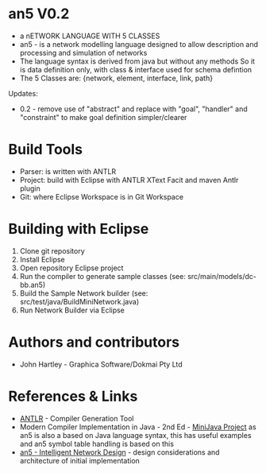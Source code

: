 # an5 V0.2

- a nETWORK LANGUAGE WITH 5 CLASSES
- an5 - is a network modelling language designed to allow description and
processing and simulation of networks
- The language syntax is derived from java but without any methods
So it is data definition only, with class & interface used for schema defintion
- The 5 Classes are: {network, element, interface, link, path}

Updates:
- 0.2 - remove use of "abstract" and replace with "goal", "handler" and "constraint" to make goal definition simpler/clearer

# Build Tools

- Parser: is written with ANTLR
- Project:  build with Eclipse with ANTLR XText Facit and maven Antlr plugin
- Git: where Eclipse Workspace is in Git Workspace

# Building with Eclipse

1. Clone git repository
2. Install Eclipse
3. Open repository Eclipse project
4. Run the compiler to generate sample classes (see: src/main/models/dc-bb.an5) 
5. Build the Sample Network builder (see: src/test/java/BuildMiniNetwork.java)
6. Run Network Builder via Eclipse

# Authors and contributors

- John Hartley - Graphica Software/Dokmai Pty Ltd

# References & Links

- [ANTLR](http://www.antlr.org) - Compiler Generation Tool
- Modern Compiler Implementation in Java - 2nd Ed - [MiniJava Project](https://www.cambridge.org/resources/052182060X/) as an5 is also a based on Java language syntax, this has useful examples and an5 symbol table handling is based on this
- [an5 - Intelligent Network Design](https://just.graphica.com.au/intelligent-network-design/) - design considerations and architecture of initial implementation  



